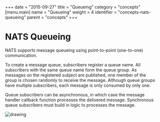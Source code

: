 +++
date = "2015-09-27"
title = "Queueing"
category = "concepts"
[menu.main]
  name = "Queueing"
  weight = 4
  identifier = "concepts-nats-queueing"
  parent = "concepts"
+++

# NATS Queueing

NATS supports message queueing using point-to-point (one-to-one) communication.

To create a message queue, subscribers register a queue name. All subscribers with the same queue name form the queue group. As messages on the registered subject are published, one member of the group is chosen randomly to receive the message. Although queue groups have multiple subscribers, each message is only consumed by only one.

Queue subscribers can be asynchronous, in which case the message handler callback function processes the delivered message. Synchronous queue subscribers must build in logic to processes the message.

![drawing](/documentation/img/nats-queue.png)
